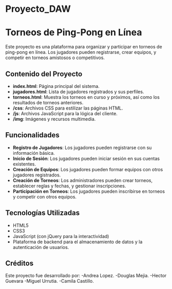 # Proyecto_DAW

# Torneos de Ping-Pong en Línea

Este proyecto es una plataforma para organizar y participar en torneos de ping-pong en línea. Los jugadores pueden registrarse, crear equipos, y competir en torneos amistosos o competitivos.

## Contenido del Proyecto

- **index.html**: Página principal del sistema.
- **jugadores.html**: Lista de jugadores registrados y sus perfiles.
- **torneos.html**: Muestra los torneos en curso y próximos, así como los resultados de torneos anteriores.
- **/css**: Archivos CSS para estilizar las páginas HTML.
- **/js**: Archivos JavaScript para la lógica del cliente.
- **/img**: Imágenes y recursos multimedia.

## Funcionalidades

- **Registro de Jugadores**: Los jugadores pueden registrarse con su información básica.
- **Inicio de Sesión**: Los jugadores pueden iniciar sesión en sus cuentas existentes.
- **Creación de Equipos**: Los jugadores pueden formar equipos con otros jugadores registrados.
- **Creación de Torneos**: Los administradores pueden crear torneos, establecer reglas y fechas, y gestionar inscripciones.
- **Participación en Torneos**: Los jugadores pueden inscribirse en torneos y competir con otros equipos.

## Tecnologías Utilizadas

- HTML5
- CSS3
- JavaScript (con jQuery para la interactividad)
- Plataforma de backend para el almacenamiento de datos y la autenticación de usuarios.

## Créditos

Este proyecto fue desarrollado por:
-Andrea Lopez.
-Douglas Mejia.
-Hector Guevara
-Miguel Urrutia. 
-Camila Castillo.


